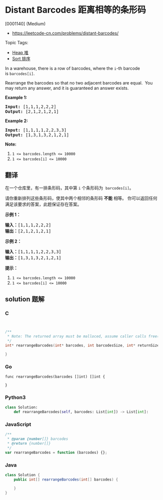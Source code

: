 # Distant Barcodes 距离相等的条形码

[0001140] (Medium)

- https://leetcode-cn.com/problems/distant-barcodes/

Topic Tags:

- [Heap 堆](https://leetcode-cn.com/tag/heap/)
- [Sort 排序](https://leetcode-cn.com/tag/sort/)

In a warehouse, there is a row of barcodes, where the `i`\-th barcode is `barcodes[i]`.

Rearrange the barcodes so that no two adjacent barcodes are equal.  You may return any answer, and it is guaranteed an answer exists.

**Example 1:**

<pre><strong>Input: </strong><span id="example-input-1-1">[1,1,1,2,2,2]</span>
<strong>Output: </strong><span id="example-output-1">[2,1,2,1,2,1]</span>
</pre>

**Example 2:**

<pre><strong>Input: </strong><span id="example-input-2-1">[1,1,1,1,2,2,3,3]</span>
<strong>Output: </strong><span id="example-output-2">[1,3,1,3,2,1,2,1]</span></pre>

**Note:**

1.  `1 <= barcodes.length <= 10000`
2.  `1 <= barcodes[i] <= 10000`

## 翻译

在一个仓库里，有一排条形码，其中第 `i` 个条形码为  `barcodes[i]`。

请你重新排列这些条形码，使其中两个相邻的条形码 **不能** 相等。 你可以返回任何满足该要求的答案，此题保证存在答案。

**示例 1：**

<pre><strong>输入：</strong>[1,1,1,2,2,2]
<strong>输出：</strong>[2,1,2,1,2,1]
</pre>

**示例 2：**

<pre><strong>输入：</strong>[1,1,1,1,2,2,3,3]
<strong>输出：</strong>[1,3,1,3,2,1,2,1]</pre>

**提示：**

1.  `1 <= barcodes.length <= 10000`
2.  `1 <= barcodes[i] <= 10000`

## solution 题解

### C

```c


/**
 * Note: The returned array must be malloced, assume caller calls free().
 */
int* rearrangeBarcodes(int* barcodes, int barcodesSize, int* returnSize){

}


```

### Go

```golang
func rearrangeBarcodes(barcodes []int) []int {

}
```

### Python3

```python
class Solution:
    def rearrangeBarcodes(self, barcodes: List[int]) -> List[int]:

```

### JavaScript

```javascript
/**
 * @param {number[]} barcodes
 * @return {number[]}
 */
var rearrangeBarcodes = function (barcodes) {};
```

### Java

```java
class Solution {
    public int[] rearrangeBarcodes(int[] barcodes) {

    }
}
```
